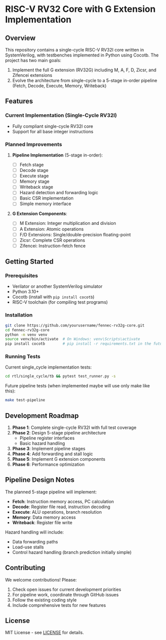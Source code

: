 # RISC-V RV32 Core with G Extension Implementation

## Overview

This repository contains a single-cycle RISC-V RV32I core written in SystemVerilog, with testbenches implemented in Python using Cocotb. The project has two main goals:

1. Implement the full G extension (RV32G) including M, A, F, D, Zicsr, and Zifencei extensions
2. Evolve the architecture from single-cycle to a 5-stage in-order pipeline (Fetch, Decode, Execute, Memory, Writeback)

## Features

### Current Implementation (Single-Cycle RV32I)

- Fully compliant single-cycle RV32I core
- Support for all base integer instructions

### Planned Improvements

1. **Pipeline Implementation** (5-stage in-order):

   - [ ] Fetch stage
   - [ ] Decode stage
   - [ ] Execute stage
   - [ ] Memory stage
   - [ ] Writeback stage
   - [ ] Hazard detection and forwarding logic
   - [ ] Basic CSR implementation
   - [ ] Simple memory interface

2. **G Extension Components**:
   - [ ] M Extension: Integer multiplication and division
   - [ ] A Extension: Atomic operations
   - [ ] F/D Extensions: Single/double-precision floating-point
   - [ ] Zicsr: Complete CSR operations
   - [ ] Zifencei: Instruction-fetch fence

## Getting Started

### Prerequisites

- Verilator or another SystemVerilog simulator
- Python 3.10+
- Cocotb (install with `pip install cocotb`)
- RISC-V toolchain (for compiling test programs)

### Installation

```bash
git clone https://github.com/yourusername/fennec-rv32g-core.git
cd fennec-rv32g-core
python -m venv venv
source venv/bin/activate  # On Windows: venv\Scripts\activate
pip install cocotb        # pip install -r requirements.txt in the future
```

### Running Tests

Current single_cycle implementation tests:

```bash
cd rtl/single_cycle/tb && pytest test_runner.py -s
```

Future pipeline tests (when implemented maybe will use only make like this):

```bash
make test-pipeline
```

## Development Roadmap

1. **Phase 1**: Complete single-cycle RV32I with full test coverage
2. **Phase 2**: Design 5-stage pipeline architecture
   - Pipeline register interfaces
   - Basic hazard handling
3. **Phase 3**: Implement pipeline stages
4. **Phase 4**: Add forwarding and stall logic
5. **Phase 5**: Implement G extension components
6. **Phase 6**: Performance optimization

## Pipeline Design Notes

The planned 5-stage pipeline will implement:

- **Fetch**: Instruction memory access, PC calculation
- **Decode**: Register file read, instruction decoding
- **Execute**: ALU operations, branch resolution
- **Memory**: Data memory access
- **Writeback**: Register file write

Hazard handling will include:

- Data forwarding paths
- Load-use stalls
- Control hazard handling (branch prediction initially simple)

## Contributing

We welcome contributions! Please:

1. Check open issues for current development priorities
2. For pipeline work, coordinate through GitHub issues
3. Follow the existing coding style
4. Include comprehensive tests for new features

## License

MIT License - see [LICENSE](LICENSE) for details.
